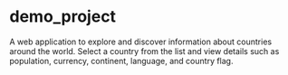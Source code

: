 # demo_project
A web application to explore and discover information about countries around the world. Select a country from the list and view details such as population, currency, continent, language, and country flag.
